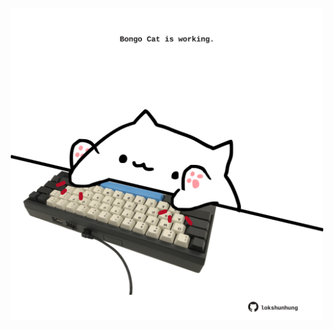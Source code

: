 <!-- built at 10/10/2024, 08:00:39 UTC -->
<p align="center">
  <img width="500" height="500" src="./ReadmeImage.svg">
</p>
